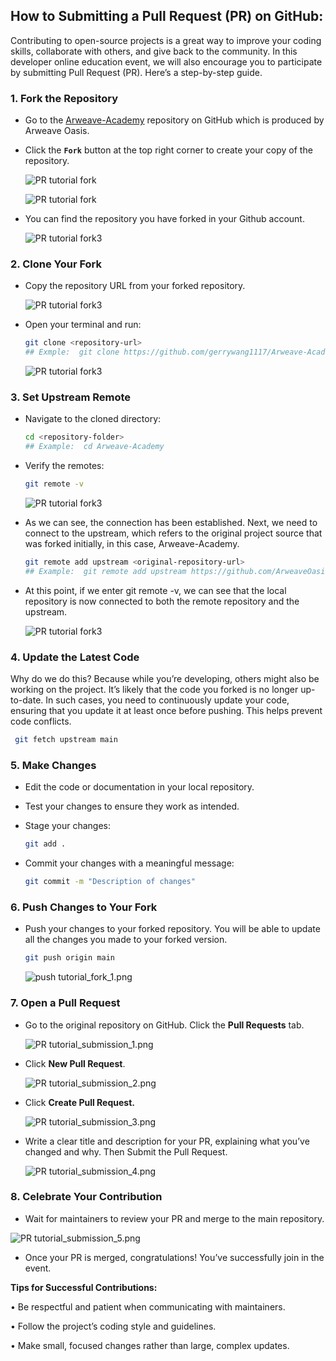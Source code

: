 ## How to Submitting a Pull Request (PR) on GitHub: 
Contributing to open-source projects is a great way to improve your coding skills, collaborate with others, and give back to the community. In this developer online education event, we will also encourage you to participate by submitting Pull Request (PR). Here’s a step-by-step guide.


### 1. Fork the Repository
- Go to the [Arweave-Academy](https://github.com/ArweaveOasis/Arweave-Academy) repository on GitHub which is produced by Arweave Oasis.
- Click the **`Fork`** button at the top right corner to create your copy of the repository.

  ![PR tutorial fork](https://github.com/ArweaveOasis/Arweave-Academy/blob/d35b6f2237f81702f38a3b5996541085b9bbcb36/doc/image/PR%20tutorial_fork_1.png)

  ![PR tutorial fork](https://github.com/ArweaveOasis/Arweave-Academy/blob/d35b6f2237f81702f38a3b5996541085b9bbcb36/doc/image/PR%20tutorial_fork_2.png)

- You can find the repository you have forked in your Github account.

  ![PR tutorial fork3](https://github.com/ArweaveOasis/Arweave-Academy/blob/d35b6f2237f81702f38a3b5996541085b9bbcb36/doc/image/PR%20tutorial_fork_3.png)

### **2. Clone Your Fork**

- Copy the repository URL from your forked repository.

  ![PR tutorial fork3](https://github.com/ArweaveOasis/Arweave-Academy/blob/d35b6f2237f81702f38a3b5996541085b9bbcb36/doc/image/Clone%20tutorial_fork_1.png)

- Open your terminal and run:
  ``` bash
  git clone <repository-url>
  ## Exmple:  git clone https://github.com/gerrywang1117/Arweave-Academy.git
  ```

  ![PR tutorial fork3](https://github.com/ArweaveOasis/Arweave-Academy/blob/d35b6f2237f81702f38a3b5996541085b9bbcb36/doc/image/Clone%20tutorial_fork_2.png)

### **3. Set Upstream Remote**

- Navigate to the cloned directory:
  ``` bash
  cd <repository-folder>
  ## Example:  cd Arweave-Academy
  ```

- Verify the remotes:

  ``` bash
  git remote -v
  ```
  ![PR tutorial fork3](https://github.com/ArweaveOasis/Arweave-Academy/blob/d35b6f2237f81702f38a3b5996541085b9bbcb36/doc/image/Clone%20tutorial_fork_3.png)

- As we can see, the connection has been established. Next, we need to connect to the upstream, which refers to the original project source that was forked initially, in this case, Arweave-Academy.

  ``` bash
  git remote add upstream <original-repository-url>
  ## Example:  git remote add upstream https://github.com/ArweaveOasis/Arweave-Academy.git
  ```
- At this point, if we enter git remote -v, we can see that the local repository is now connected to both the remote repository and the upstream.

  ![PR tutorial fork3](https://github.com/ArweaveOasis/Arweave-Academy/blob/d35b6f2237f81702f38a3b5996541085b9bbcb36/doc/image/push%20tutorial_fork_1.png)

### 4. Update the Latest Code

Why do we do this? Because while you’re developing, others might also be working on the project. It’s likely that the code you forked is no longer up-to-date. In such cases, you need to continuously update your code, ensuring that you update it at least once before pushing. This helps prevent code conflicts.

```bash
 git fetch upstream main
```

### **5. Make Changes**

- Edit the code or documentation in your local repository.
- Test your changes to ensure they work as intended.
- Stage your changes:
    
    ```bash
    git add .
    ```
    
- Commit your changes with a meaningful message:
    
    ```bash
    git commit -m "Description of changes"
    ```
    

### **6. Push Changes to Your Fork**

- Push your changes to your forked repository. You will be able to update all the changes you made to your forked version.
    
    ```bash
    git push origin main
    ```
    
    ![push tutorial_fork_1.png](https://github.com/ArweaveOasis/Arweave-Academy/blob/d35b6f2237f81702f38a3b5996541085b9bbcb36/doc/image/push%20tutorial_fork_1.png)
    

### **7. Open a Pull Request**

- Go to the original repository on GitHub. Click the **Pull Requests** tab.
    
    ![PR tutorial_submission_1.png](https://github.com/ArweaveOasis/Arweave-Academy/blob/d35b6f2237f81702f38a3b5996541085b9bbcb36/doc/image/PR%20tutorial_submission_1.png)
    
- Click **New Pull Request**.
    
    ![PR tutorial_submission_2.png](https://github.com/ArweaveOasis/Arweave-Academy/blob/d35b6f2237f81702f38a3b5996541085b9bbcb36/doc/image/PR%20tutorial_submission_2.png)
    
- Click **Create Pull Request.**
    
    ![PR tutorial_submission_3.png](https://github.com/ArweaveOasis/Arweave-Academy/blob/d35b6f2237f81702f38a3b5996541085b9bbcb36/doc/image/PR%20tutorial_submission_3.png)
    
- Write a clear title and description for your PR, explaining what you’ve changed and why. Then Submit the Pull Request.
    
    ![PR tutorial_submission_4.png](https://github.com/ArweaveOasis/Arweave-Academy/blob/d35b6f2237f81702f38a3b5996541085b9bbcb36/doc/image/PR%20tutorial_submission_4.png)
    

### **8. Celebrate Your Contribution**

- Wait for maintainers to review your PR and merge to the main repository.

![PR tutorial_submission_5.png](https://github.com/ArweaveOasis/Arweave-Academy/blob/d35b6f2237f81702f38a3b5996541085b9bbcb36/doc/image/PR%20tutorial_submission_5.png)

- Once your PR is merged, congratulations! You’ve successfully join in the event.


**Tips for Successful Contributions:**

•	Be respectful and patient when communicating with maintainers.

•	Follow the project’s coding style and guidelines.

•	Make small, focused changes rather than large, complex updates.